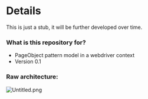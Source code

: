 # Details #

This is just a stub, it will be further developed over time.

### What is this repository for? ###

* PageObject pattern model in a webdriver context
* Version 0.1


### Raw architecture: ###

![Untitled.png](https://bitbucket.org/repo/Kk45dK/images/3726049639-Untitled.png)